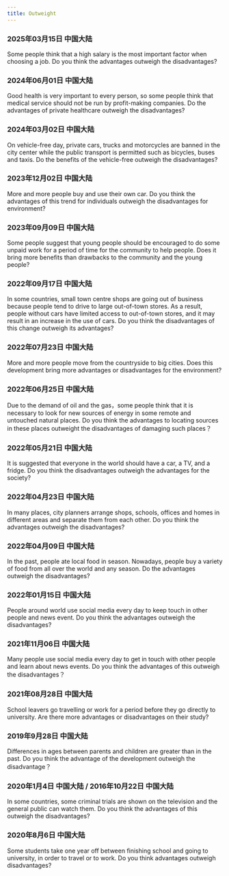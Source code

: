 ```yaml
---
title: Outweight
---
```

### 2025年03月15日 中国大陆
Some people think that a high salary is the most important factor when choosing a job. Do you think the advantages outweigh the disadvantages?

### 2024年06月01日 中国大陆
Good health is very important to every person, so  some people think that medical service should not be run by profit-making companies. Do the advantages of private healthcare outweigh the disadvantages?

### 2024年03月02日 中国大陆
On vehicle-free day, private cars, trucks and motorcycles are banned in the city center while the public transport is permitted such as bicycles, buses and taxis. Do the benefits of the vehicle-free outweigh the disadvantages?

### 2023年12月02日 中国大陆
More and more people buy and use their own car. Do you think the advantages of this trend for individuals outweigh the disadvantages for environment?

### 2023年09月09日 中国大陆
Some people suggest that young people should be encouraged to do some unpaid work for a period of time for the community to help people. Does it bring more benefits  than drawbacks to the community and the young people? 
​​​

### 2022年09月17日 中国大陆
In some countries, small town centre shops are going out of business because people tend to drive to large out-of-town stores. As a result, people without cars have limited access to out-of-town stores, and it may result in an increase in the use of cars. Do you think the disadvantages of this change outweigh its advantages?


### 2022年07月23日 中国大陆
More and more people move from the countryside to big cities. Does this development bring more advantages or disadvantages for the environment?

### 2022年06月25日 中国大陆
Due to the demand of oil and the gas，some people think that it is necessary to look for new sources of energy in some remote and untouched natural places. Do you think the advantages to locating sources in these places outweight the disadvantages of damaging such places？
 

### 2022年05月21日 中国大陆
It is suggested that everyone in the world should have a car, a TV, and a fridge. Do you think the disadvantages outweigh the advantages for the society?


### 2022年04月23日 中国大陆
In many places, city planners arrange shops, schools, offices and homes in different areas and separate them from each other. Do you think the advantages outweigh the disadvantages?


### 2022年04月09日 中国大陆
In the past, people ate local food in season. Nowadays, people buy a variety of food from all over the world and any season. Do the advantages outweigh the disadvantages?

### 2022年01月15日 中国大陆
People around world use social media every day to keep touch in other people and news event. Do you think the advantages outweigh the disadvantages?

### 2021年11月06日 中国大陆
Many people use social media every day to get in touch with other people and learn about news events. Do you think the advantages of this outweigh the disadvantages？

### 2021年08月28日 中国大陆
School leavers go travelling or work for a period before they go directly to university. Are there more advantages or disadvantages on their study?

### 2019年9月28日 中国大陆
Differences in ages between parents and children are greater than in the past. Do you think the advantage of the development outweigh the disadvantage？

### 2020年1月4日 中国大陆 / 2016年10月22日 中国大陆
In some countries, some criminal trials are shown on the television and the general public can watch them. Do you think the advantages of this outweigh the disadvantages? 

### 2020年8月6日 中国大陆
Some students take one year off between finishing school and going to university, in order to travel or to work. Do you think advantages outweigh disadvantages?
